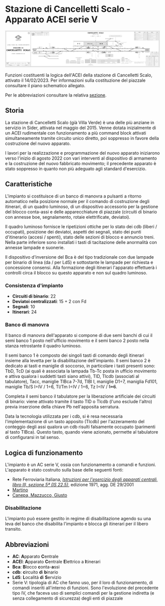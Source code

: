 # Stazione di Cancelletti Scalo - Apparato ACEI serie V
![piano schematico](https://github.com/OverFloyd/acei-cancellettiscalo/blob/master/cancellettiscalo/functions/PS.svg)

Funzioni costituenti la logica dell'ACEI della stazione di Cancelletti Scalo, attivato il 14/02/2023. Per informazioni sulla costituzione del piazzale consultare il piano schematico allegato.

Per le abbreviazioni consultare la relativa [sezione](#abbreviazioni).

## Storia ##
La stazione di Cancelletti Scalo (già Villa Verde) è una delle più anziane in servizio in Sider, attivata nel maggio del 2015. Venne dotata inizialmente di un ACEI rudimentale con funzionamento a più command block attivati simultaneamente tramite circuito unico diretto, poi soppresso in favore della costruzione del nuovo apparato.

I lavori per la realizzazione e programmazione del nuovo apparato iniziarono verso l'inizio di agosto 2022 con vari interventi al dispositivo di armamento e la costruzione del nuovo fabbricato movimento; il precedente apparato è stato soppresso in quanto non più adeguato agli standard d'esercizio.

## Caratteristiche
L'impianto si costituisce di un banco di manovra a pulsanti a ritorno automatico nella posizione normale per il comando di costruzione degli itinerari, di un quadro luminoso, di un dispositivo accessorio per la gestione del blocco conta-assi e delle apparecchiature di piazzale (circuiti di binario con annesse boe, segnalamento, rotaie elettrificate, deviatoi).

Il quadro luminoso fornisce le ripetizioni ottiche per lo stato dei cdb (liberi / occupati), posizione dei deviatoi, aspetti dei segnali, stato dei punti d'itinerario (accesi / spenti), stato delle sezioni di blocco e annuncio treni. Nella parte inferiore sono installati i tasti di tacitazione delle anormalità con annesse lampade e suonerie.

Il dispositivo d'inversione del Bca è del tipo tradizionale con due lampade per binario di linea (da / per LdS) e sottostante le lampade per richiesta e concessione consensi. Alla formazione degli itinerari l'apparato effettuerà i controlli circa il blocco su questo apparato e non sul quadro luminoso.

### Consistenza d'impianto
* **Circuiti di binario**: 22
* **Deviatoi centralizzati**: 15 + 2 con Fd
* **Segnali**: 10
* **Itinerari**: 24

### Banco di manovra
Il banco di manovra dell'apparato si compone di due semi banchi di cui il semi banco 1 posto nell'ufficio movimento e il semi banco 2 posto nella stanza retrostante il quadro luminoso.

Il semi banco 1 è composto dei singoli tasti di comando degli itinerari insieme alla levetta per la disabilitazione dell'impianto. Il semi banco 2 è dedicato ai tasti e maniglie di soccorso, in particolare i tasti presenti sono: TbD, TcD (ai quali è associata la lampada Tb-Tc posta in ufficio movimento e attiva qualora i suddetti tasti siano attivi), TlD, Tlcdb (associati al tabulatore), Tacc, maniglie TlBca 7-7d, TlBl I, maniglie D1÷7, maniglia Fd101, maniglie Tb/S I÷IV / 1÷6, Tl/Tm I÷IV / 1÷6, Tz I÷IV / ~~1÷6~~.

Completa il semi banco il tabulatore per la liberazione artificiale dei circuiti di binario: viene attivato tramite il tasto TlD o Tlcdb (l'uno esclude l'altro) previa inserzione della chiave Pb nell'apposita serratura.

Data la tecnologia utilizzata per i cdb, si è resa necessaria l'implementazione di un tasto apposito (Tlcdb) per l'azzeramento del conteggio degli assi qualora un cdb risulti falsamente occupato (parimenti al tasto TlBca). Questo tasto, quando viene azionato, permette al tabulatore di configurarsi in tal senso.

## Logica di funzionamento
L'impianto è un AC serie V, ossia con funzionamento a comandi e funzioni. L'apparato è stato costruito sulla base delle seguenti fonti:
* Rete Ferroviaria Italiana, *[Istruzioni per l'esercizio degli apparati centrali, libro III, sezione 5ª (IS 22.5)](https://condivisionext.rfi.it/QuadroRiferimento/Docs/utilities/istruzioni/Istruzione%20per%20l%27esercizio%20degli%20A.C.%20,%20libro%20III,%20sezione%205.pdf)*, edizione 1971, agg. DE 29/2001
* [Martino](https://www.segnalifs.it/sfi/it/ac/N_acei.htm)
* [Canepa, Mazzucco, Giusto](https://mastodonte.altervista.org/upload/gestione-plastico/istruzioni_ACEI.pdf)

### Disabilitazione
L'impianto può essere gestito in regime di disabilitazione agendo su una leva del banco che disabilita l'impianto e blocca gli itinerari per il libero transito.

## Abbreviazioni
* **AC**: **A**pparato **C**entrale
* **ACEI**: **A**pparato **C**entrale **E**lettrico a **I**tinerari
* **Bca**: **B**locco **c**onta-**a**ssi
* **cdb**: **c**ircuito **d**i **b**inario
* **LdS**: **L**ocalità **d**i **S**ervizio
* Serie V: tipologia di AC che fanno uso, per il loro di funzionamento, di comandi inseriti all'interno di funzioni. Sono l'evoluzione del precedente tipo IV, che faceva uso di semplici comandi per la gestione indiretta (e senza collegamento di sicurezza) degli enti di piazzale
